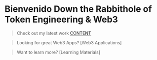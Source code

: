# Bienvenido Down the Rabbithole of Token Engineering & Web3

> Check out my latest work [CONTENT](https://github.com/curiousrabbit-eth/TokenEngineering/blob/main/CONTENT.md)

> Looking for great Web3 Apps? [Web3 Applications]

> Want to learn more? [Learning Materials]
